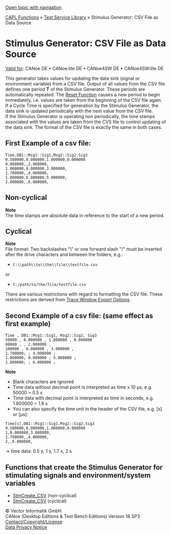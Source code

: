 [Open topic with navigation](../../../../CANoeDEFamily.htm#Topics/CAPLFunctions/Test/CAPLfunctionsTSLStimulusCsvFile.md)

[CAPL Functions](../CAPLfunctions.md) » [Test Service Library](CAPLfunctionsTSLStimulusOverview.md) » Stimulus Generator: CSV File as Data Source

# Stimulus Generator: CSV File as Data Source

[Valid for](../../Shared/FeatureAvailability.md): CANoe DE • CANoe:lite DE • CANoe4SW DE • CANoe4SW:lite DE

This generator takes values for updating the data sink (signal or environment variable) from a CSV file. Output of all values from the CSV file defines one period **T** of the Stimulus Generator. These periods are automatically repeated. The [Reset Function](Functions/CAPLfunctionStmControlStartStopResetDestroy.md) causes a new period to begin immediately, i.e. values are taken from the beginning of the CSV file again.  
If a Cycle Time is specified for generation by the Stimulus Generator, the data sink is updated periodically with the next value from the CSV file.  
If the Stimulus Generator is operating non periodically, the time stamps associated with the values are taken from the CVS file to control updating of the data sink. The format of the CSV file is exactly the same in both cases.

## First Example of a csv file:

```
Time,DB1::Msg1::Sig1,Msg2::Sig2,Sig3
0.500000,0.000000,1.000000,0.000000
0.800000,,2.000000,
1.000000,0.000000,3.000000,
1.700000,,4.000000,
1.800000,0.000000,5.000000,
2.000000,,6.000000,
```

## Non-cyclical

**Note**  
The time stamps are absolute data in reference to the start of a new period.

## Cyclical

**Note**  
File format: Two backslashes "\\" or one forward slash "/" must be inserted after the drive characters and between the folders, e.g.:

- `C:\\path\\to\\the\\file\\testfile.csv`

or

- `C:/path/to/the/file/testfile.csv`

There are various restrictions with regard to formatting the CSV file. These restrictions are derived from [Trace Window Export Options](CAPLfunctionsTSLRequirementStimuli.md).

## Second Example of a csv file: (same effect as first example)

```
Time , DB1::Msg1::Sig1, Msg2::Sig2, Sig3
50000 , 0.000000 , 1.000000 , 0.000000
80000 , , 2.000000 ,
100000 , 0.000000 , 3.000000 ,
1.700000; ; 4.000000 ;
1.800000; 0.000000 ; 5.000000 ;
2.000000; ; 6.000000 ;
```

**Note**

- Blank characters are ignored
- Time data without decimal point is interpreted as time x 10 µs, e.g. 50000 = 0.5 s
- Time data with decimal point is interpreted as time in seconds, e.g. 1.800000 = 1.8 s
- You can also specify the time unit in the header of the CSV file, e.g. [s] or [µs]:

```
Time[s],DB1::Msg1::Sig1,Msg2::Sig2,Sig3
0.500000,0.000000,1.000000,0.000000
1,0.000000,3.000000,
1.700000,,4.000000,
2,,6.000000,
```

-> time data: 0.5 s, 1 s, 1.7 s, 2 s

## Functions that create the Stimulus Generator for stimulating signals and environment/system variables

- [StmCreate_CSV](Functions/CAPLfunctionStmCreateCsvNonCyclical.md) (non-cyclical)
- [StmCreate_CSV](Functions/CAPLfunctionStmCreateCsvCyclical.md) (cyclical)

© Vector Informatik GmbH  
CANoe (Desktop Editions & Test Bench Editions) Version 18 SP3  
[Contact/Copyright/License](../../Shared/ContactCopyrightLicense.md)  
[Data Privacy Notice](https://www.vector.com/int/en/company/get-info/privacy-policy/)
